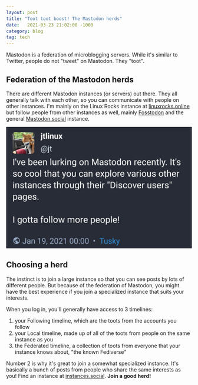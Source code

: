 ```yaml
---
layout: post
title: "Toot toot boost! The Mastodon herds"
date:   2021-03-23 21:02:00 -1000
category: blog
tag: tech
---
```


Mastodon is a federation of microblogging servers. While it's similar to Twitter, people do not "tweet" on Mastodon. They "toot".

## Federation of the Mastodon herds

There are different Mastodon instances (or servers) out there.
They all generally talk with each other, so you can communicate with people on other instances. I'm mainly on the Linux Rocks instance at [linuxrocks.online](https://linuxrocks.online) but follow people from other instances as well, mainly [Fosstodon](https://fosstodon.org/) and the general [Mastodon.social](https://mastodon.social/) instance.

![Toot from @jt@linuxrocks.online reads as follows: I've been lurking on Mastodon recently. It's so cool that you can explore various other instances through their "Discover users" pages. I gotta follow more people!](/assets/mastodon-toot.jpg "Mastodon toot")

## Choosing a herd

The instinct is to join a large instance so that you can see posts by lots of different people. But because of the federation of Mastodon, you might have the best experience if you join a specialized instance that suits your interests.

When you log in, you'll generally have access to 3 timelines:

1. your Following timeline, which are the toots from the accounts you follow
1. your Local timeline, made up of all of the toots from people on the same instance as you
1. the Federated timeline, a collection of toots from everyone that your instance knows about, "the known Fediverse"

Number 2 is why it's great to join a somewhat specialized instance. It's basically a bunch of posts from people who share the same interests as you! Find an instance at [instances.social](https://instances.social/). **Join a good herd!**
